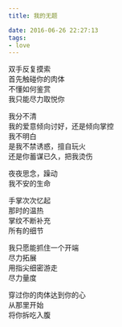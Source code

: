 ```yaml
---
title: 我的无题

date: 2016-06-26 22:27:13
tags:
- love
---
```

双手反复摸索\
首先触碰你的肉体\
不懂如何鉴赏\
我只能尽力取悦你

我分不清\
我的爱意倾向讨好，还是倾向掌控\
我不明白\
是我不禁诱惑，擅自玩火\
还是你蓄谋已久，把我烫伤

夜夜思念，躁动\
我不安的生命

手掌次次忆起\
那时的温热\
掌纹不断补充\
所有的细节

我只愿能抓住一个开端\
尽力拓展\
用指尖细密游走\
尽力量度

穿过你的肉体达到你的心\
从那里开始\
将你拆吃入腹
